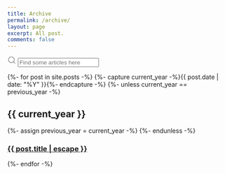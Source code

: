 ```yaml
---
title: Archive
permalink: /archive/
layout: page
excerpt: All post.
comments: false
---
```


<div class="search-article">
  <label for="search-input" aria-hidden="true">
    <svg xmlns="http://www.w3.org/2000/svg" width="20" height="20" viewBox="0 0 24 24" fill="none" stroke="rgba(128,128,128,0.8)" stroke-width="2" stroke-linecap="round" stroke-linejoin="round" class="feather feather-search"><circle cx="11" cy="11" r="8"></circle><line x1="21" y1="21" x2="16.65" y2="16.65"></line></svg>
  </label>
  <input type="search" id="search-input" placeholder="Find some articles here" aria-label="Search">
</div>

<ul id="search-results"></ul>

{%- for post in site.posts -%}
{%- capture current_year -%}{{ post.date | date: "%Y" }}{%- endcapture -%}
{%- unless current_year == previous_year -%}
<h2>{{ current_year }}</h2>
{%- assign previous_year = current_year -%}
{%- endunless -%}

  <article class="post-item">
    <h3 class="post-item-title">
      <a href="{{ post.url }}">{{ post.title | escape }}</a>
    </h3> 
  </article>
{%- endfor -%}
